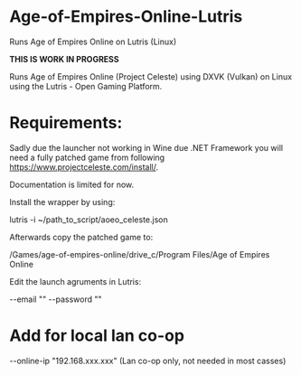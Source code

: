 # Age-of-Empires-Online-Lutris

Runs Age of Empires Online on Lutris (Linux)

**THIS IS WORK IN PROGRESS**

Runs Age of Empires Online (Project Celeste) using DXVK (Vulkan) on Linux using the Lutris - Open Gaming Platform.

# Requirements:

Sadly due the launcher not working in Wine due .NET Framework you will need a fully patched game from following https://www.projectceleste.com/install/.

Documentation is limited for now.

Install  the wrapper by using:

lutris -i ~/path_to_script/aoeo_celeste.json

Afterwards copy the patched game to:

/Games/age-of-empires-online/drive_c/Program Files/Age of Empires Online

Edit the launch agruments in Lutris:

--email ""
--password ""

# Add for local lan co-op

--online-ip "192.168.xxx.xxx" (Lan co-op only, not needed in most casses)
